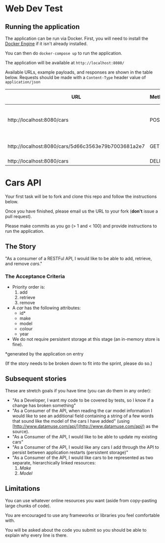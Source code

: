 # Web Dev Test

## Running the application

The application can be run via Docker.
First, you will need to install the [Docker Engine](https://docs.docker.com/install/) if it isn't already installed.

You can then do `docker-compose up` to run the application.

The application will be available at `http://localhost:8080/`

Available URLs, example payloads, and responses are shown in the table below. Requests should be made with a `Content-Type` header value of `application/json`

| URL | Method | Example Request | Example Response |
| --- | --- | --- | --- |
| http://localhost:8080/cars | POST | `{"year": "2016", "make": "VW", "model": "Golf"}`| `{"year": "2016", "make": "VW", "model": "Golf", "id":  "5d66c3563e79b7003681a2e7"}` |
| http://localhost:8080/cars/5d66c3563e79b7003681a2e7 | GET | | `{"year": "2016", "make": "VW", "model": "Golf", "id": "5d66c3563e79b7003681a2e7"}` |
| http://localhost:8080/cars | DELETE | | |

# Cars API

Your first task will be to fork and clone this repo and follow the instructions 
below.

Once you have finished, please email us the URL to your fork (**don't** issue a pull request).

Please make commits as you go (> 1 and < 100) and provide instructions to run the application.

## The Story

"As a consumer of a RESTFul API, I would like to be able to add, retrieve, and remove *cars*."


### The Acceptance Criteria

* Priority order is:
    1. add
    2. retrieve 
    3. remove
* A *car* has the following attributes:
    * id*
    * make
    * model
    * colour
    * year
* We do not require persistent storage at this stage (an in-memory store is fine).

*generated by the application on entry

(If the story needs to be broken down to fit into the sprint, please do so.)


## Subsequent stories

These are stretch goals if you have time (you can do them in any order):

* "As a Developer, I want my code to be covered by tests, so I know if a change has broken something"
* "As a Consumer of the API, when reading the car model information I would like to see an additional field containing a string of a few words that sound like the model of the cars I have added" (using [http://www.datamuse.com/api/](http://www.datamuse.com/api/) as the source).
* "As a Consumer of the API, I would like to be able to update my existing cars"
* "As a Consumer of the API, I would like any cars I add through the API to persist between application restarts (persistent storage)"
* "As a Consumer of the API, I would like cars to be represented as two separate, hierarchically linked resources: 
    1. *Make*
    1. *Model*


## Limitations

You can use whatever online resources you want (aside from copy-pasting large chunks of code).

You are encouraged to use any frameworks or libraries you feel comfortable with.

You will be asked about the code you submit so you should be able to explain why every line is there.
